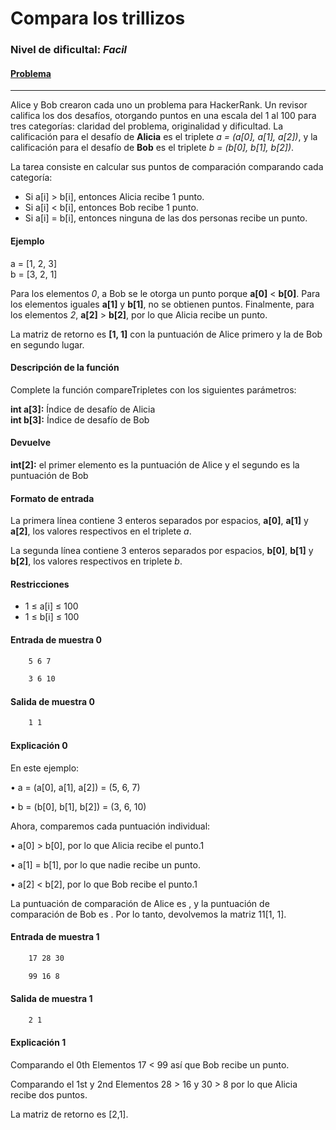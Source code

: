 # Compara los trillizos
### Nivel de dificultal: *Facil*
#### [**Problema**](https://www.hackerrank.com/challenges/compare-the-triplets/problem)
---

Alice y Bob crearon cada uno un problema para HackerRank. Un revisor califica los dos desafíos, otorgando puntos en una escala del 1 al 100 para tres categorías: claridad del problema, originalidad y dificultad.
La calificación para el desafío de **Alicia** es el triplete *a = (a[0], a[1], a[2])*, y la calificación para el desafío de **Bob** es el triplete *b = (b[0], b[1], b[2])*. <br>

La tarea consiste en calcular sus puntos de comparación comparando cada categoría:

* Si a[i] > b[i], entonces Alicia recibe 1 punto.
* Si a[i] < b[i], entonces Bob recibe 1 punto.
* Si a[i] = b[i], entonces ninguna de las dos personas recibe un punto.

#### Ejemplo

a = [1, 2, 3] <br>
b = [3, 2, 1] <br>

Para los elementos *0*, a Bob se le otorga un punto porque 
**a[0]** < **b[0]**.
Para los elementos iguales **a[1]** y **b[1]**, no se obtienen puntos.
Finalmente, para los elementos *2*, **a[2]** > **b[2]**, por lo que Alicia recibe un punto.

La matriz de retorno es **[1, 1]** con la puntuación de Alice primero y la de Bob en segundo lugar.

#### Descripción de la función

Complete la función compareTripletes con los siguientes parámetros:

**int a[3]:** Índice de desafío de Alicia <br>
**int b[3]:** Índice de desafío de Bob

#### Devuelve

**int[2]:** el primer elemento es la puntuación de Alice y el segundo es la puntuación de Bob

#### Formato de entrada

La primera línea contiene 3 enteros separados por espacios, **a[0]**, **a[1]** y **a[2]**, los valores respectivos en el triplete *a*.

La segunda línea contiene 3 enteros separados por espacios, **b[0]**, **b[1]** y **b[2]**, los valores respectivos en triplete *b*.

#### Restricciones
* 1 ≤ a[i] ≤ 100
* 1 ≤ b[i] ≤ 100

#### Entrada de muestra 0
```bash
    5 6 7

    3 6 10
```

#### Salida de muestra 0

```bash
    1 1
```

#### Explicación 0

En este ejemplo:

• a = (a[0], a[1], a[2]) = (5, 6, 7)

• b = (b[0], b[1], b[2]) = (3, 6, 10)

Ahora, comparemos cada puntuación individual:

• a[0] > b[0], por lo que Alicia recibe el punto.1

• a[1] = b[1], por lo que nadie recibe un punto.

• a[2] < b[2], por lo que Bob recibe el punto.1

La puntuación de comparación de Alice es , y la puntuación de comparación de Bob es . Por lo tanto, devolvemos la matriz 11[1, 1].
#### Entrada de muestra 1
```bash
    17 28 30

    99 16 8

```

#### Salida de muestra 1
```bash
    2 1
```

#### Explicación 1
Comparando el 0th Elementos 17 < 99 así que Bob recibe un punto.

Comparando el 1st y 2nd Elementos 28 > 16 y 30 > 8 por lo que Alicia recibe dos puntos.

La matriz de retorno es [2,1].